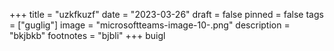 +++
title = "uzkfkuzf"
date = "2023-03-26"
draft = false
pinned = false
tags = ["guglig"]
image = "microsoftteams-image-10-.png"
description = "bkjbkb"
footnotes = "bjbli"
+++
buigl